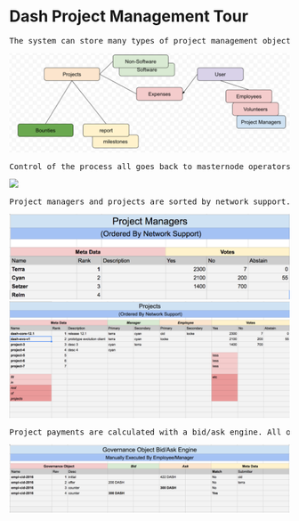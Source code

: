 # Dash Project Management Tour 

<pre>
The system can store many types of project management objects, such as projects (software and non-software). Users can be employees, volunteers or managers. Projects can also carry reports, milestones and bounties. Combined we can arrange projects however we see fix.
</pre>
![](img/object-types.png)

<pre>
Control of the process all goes back to masternode operators and projects. Support for projects and project managers are signaled by counting votes. 
</pre>
![](img/project-manangement-flow.png)

<pre>
Project managers and projects are sorted by network support.
</pre>
![](img/project-managers.png)
![](img/projects.png)

<pre>
Project payments are calculated with a bid/ask engine. All other payments use this mechanism as well (expenses and salaries)
</pre>
![](img/bid-ask.png)
